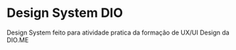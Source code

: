 <h1> Design System DIO </h1>

<p> Design System feito para atividade pratica da formação de UX/UI Design da DIO.ME </p>

